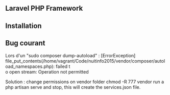 ## Laravel PHP Framework

## Installation

## Bug courant
Lors d'un "sudo composer dump-autoload" :
[ErrorException]                                                                                      
  file_put_contents(/home/vagrant/Code/nuitinfo2015/vendor/composer/autoload_namespaces.php): failed t  
  o open stream: Operation not permitted

Solution :
change permissions on vendor folder chmod -R 777 vendor
run a php artisan serve and stop, this will create the services.json file.


